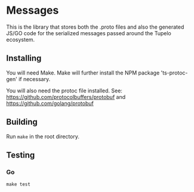 # Messages

This is the library that stores both the .proto files and also the generated JS/GO code for the serialized messages passed around the Tupelo ecosystem.

## Installing
You will need Make. Make will further install the NPM package 'ts-protoc-gen' if necessary.

You will also need the protoc file installed. See: https://github.com/protocolbuffers/protobuf and  https://github.com/golang/protobuf

## Building
Run `make` in the root directory. 

## Testing
### Go
```
make test
```
